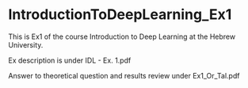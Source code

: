 # IntroductionToDeepLearning_Ex1
This is Ex1 of the course Introduction to Deep Learning at the Hebrew University.

Ex description is under IDL - Ex. 1.pdf

Answer to theoretical question and results review under Ex1_Or_Tal.pdf
